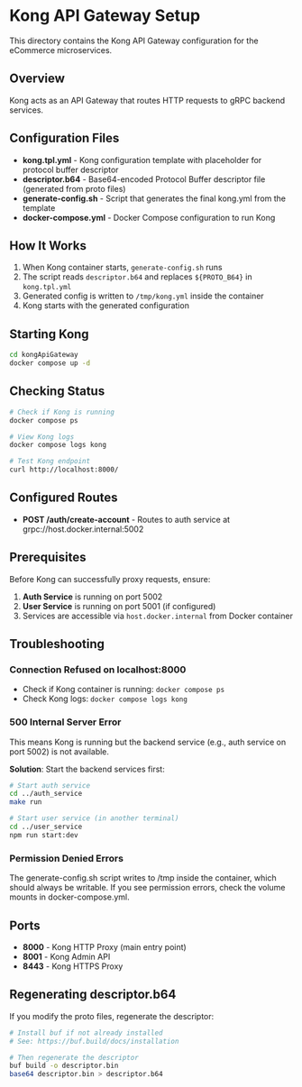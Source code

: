 # Kong API Gateway Setup

This directory contains the Kong API Gateway configuration for the eCommerce microservices.

## Overview

Kong acts as an API Gateway that routes HTTP requests to gRPC backend services.

## Configuration Files

- **kong.tpl.yml** - Kong configuration template with placeholder for protocol buffer descriptor
- **descriptor.b64** - Base64-encoded Protocol Buffer descriptor file (generated from proto files)
- **generate-config.sh** - Script that generates the final kong.yml from the template
- **docker-compose.yml** - Docker Compose configuration to run Kong

## How It Works

1. When Kong container starts, `generate-config.sh` runs
2. The script reads `descriptor.b64` and replaces `${PROTO_B64}` in `kong.tpl.yml`
3. Generated config is written to `/tmp/kong.yml` inside the container
4. Kong starts with the generated configuration

## Starting Kong

```bash
cd kongApiGateway
docker compose up -d
```

## Checking Status

```bash
# Check if Kong is running
docker compose ps

# View Kong logs
docker compose logs kong

# Test Kong endpoint
curl http://localhost:8000/
```

## Configured Routes

- **POST /auth/create-account** - Routes to auth service at grpc://host.docker.internal:5002

## Prerequisites

Before Kong can successfully proxy requests, ensure:

1. **Auth Service** is running on port 5002
2. **User Service** is running on port 5001 (if configured)
3. Services are accessible via `host.docker.internal` from Docker container

## Troubleshooting

### Connection Refused on localhost:8000

- Check if Kong container is running: `docker compose ps`
- Check Kong logs: `docker compose logs kong`

### 500 Internal Server Error

This means Kong is running but the backend service (e.g., auth service on port 5002) is not available.

**Solution**: Start the backend services first:

```bash
# Start auth service
cd ../auth_service
make run

# Start user service (in another terminal)
cd ../user_service
npm run start:dev
```

### Permission Denied Errors

The generate-config.sh script writes to /tmp inside the container, which should always be writable. If you see permission errors, check the volume mounts in docker-compose.yml.

## Ports

- **8000** - Kong HTTP Proxy (main entry point)
- **8001** - Kong Admin API
- **8443** - Kong HTTPS Proxy

## Regenerating descriptor.b64

If you modify the proto files, regenerate the descriptor:

```bash
# Install buf if not already installed
# See: https://buf.build/docs/installation

# Then regenerate the descriptor
buf build -o descriptor.bin
base64 descriptor.bin > descriptor.b64
```
